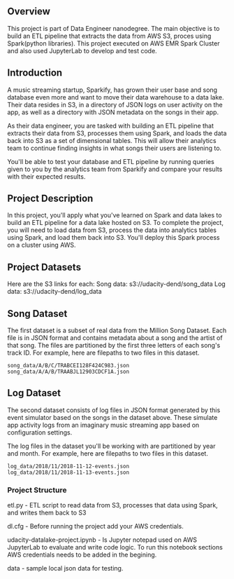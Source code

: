 ## Overview 
This project is part of Data Engineer nanodegree. The main objective is to build an ETL pipeline that extracts the data from AWS S3, proces using Spark(python libraries). This project executed on AWS EMR Spark Cluster and also used JupyterLab to develop and test code. 

## Introduction
A music streaming startup, Sparkify, has grown their user base and song database even more and want to move their data warehouse to a data lake. Their data resides in S3, in a directory of JSON logs on user activity on the app, as well as a directory with JSON metadata on the songs in their app.

As their data engineer, you are tasked with building an ETL pipeline that extracts their data from S3, processes them using Spark, and loads the data back into S3 as a set of dimensional tables. This will allow their analytics team to continue finding insights in what songs their users are listening to.

You'll be able to test your database and ETL pipeline by running queries given to you by the analytics team from Sparkify and compare your results with their expected results.

## Project Description
In this project, you'll apply what you've learned on Spark and data lakes to build an ETL pipeline for a data lake hosted on S3. To complete the project, you will need to load data from S3, process the data into analytics tables using Spark, and load them back into S3. You'll deploy this Spark process on a cluster using AWS.


## Project Datasets
Here are the S3 links for each:
    Song data: s3://udacity-dend/song_data
    Log data: s3://udacity-dend/log_data

## Song Dataset
The first dataset is a subset of real data from the Million Song Dataset. Each file is in JSON format and contains metadata about a song and the artist of that song. The files are partitioned by the first three letters of each song's track ID. For example, here are filepaths to two files in this dataset.

    song_data/A/B/C/TRABCEI128F424C983.json
    song_data/A/A/B/TRAABJL12903CDCF1A.json

## Log Dataset
The second dataset consists of log files in JSON format generated by this event simulator based on the songs in the dataset above. These simulate app activity logs from an imaginary music streaming app based on configuration settings.

The log files in the dataset you'll be working with are partitioned by year and month. For example, here are filepaths to two files in this dataset.

    log_data/2018/11/2018-11-12-events.json
    log_data/2018/11/2018-11-13-events.json

### Project Structure 
etl.py - ETL script to read data from S3, processes that data using Spark, and writes them back to S3

dl.cfg - Before running the project add your AWS credentials.

udacity-datalake-project.ipynb - Is Jupyter notepad used on AWS JupyterLab to evaluate and write code logic. To run this notebook sections AWS credentials needs to be added in the begining. 

data - sample local json data for testing.

